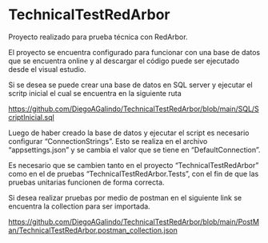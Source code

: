 ﻿# TechnicalTestRedArbor
 
 Proyecto realizado para prueba técnica con RedArbor. 

 

El proyecto se encuentra configurado para funcionar con una base de datos que se encuentra online y al descargar el código puede ser ejecutado desde el visual estudio. 

Si se desea se puede crear una base de datos en SQL server y ejecutar el scritp inicial el cual se encuentra en la siguiente ruta 

https://github.com/DiegoAGalindo/TechnicalTestRedArbor/blob/main/SQL/ScriptInicial.sql 

Luego de haber creado la base de datos y ejecutar el script es necesario configurar  “ConnectionStrings”. Esto se realiza en el archivo “appsettings.json” y se cambia el valor que se tiene en “DefaultConnection”. 

Es necesario que se cambien tanto en el proyecto “TechnicalTestRedArbor” como en el de pruebas “TechnicalTestRedArbor.Tests”, con el fin de que las pruebas unitarias funcionen de forma correcta. 

 

Si desea realizar pruebas por medio de postman en el siguiente link se encuentra la collection para ser importada. 

https://github.com/DiegoAGalindo/TechnicalTestRedArbor/blob/main/PostMan/TechnicalTestRedArbor.postman_collection.json 
